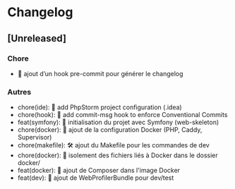 # Changelog

## [Unreleased]

### Chore
- 🔧 ajout d’un hook pre-commit pour générer le changelog

### Autres
- chore(ide): 🧰 add PhpStorm project configuration (.idea)
- chore(hook): 🧪 add commit-msg hook to enforce Conventional Commits
- feat(symfony): 🎉 initialisation du projet avec Symfony (web-skeleton)
- chore(docker): 🐳 ajout de la configuration Docker (PHP, Caddy, Supervisor)
- chore(makefile): 🛠️ ajout du Makefile pour les commandes de dev
- chore(docker): 📁 isolement des fichiers liés à Docker dans le dossier docker/
- feat(docker): 🧰 ajout de Composer dans l'image Docker
- feat(dev): 🧪 ajout de WebProfilerBundle pour dev/test


